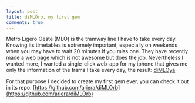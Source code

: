 ```yaml
---
layout: post
title: diMLOrb, my first gem
comments: true
---
```

Metro Ligero Oeste (MLO) is the tramway line I have to take every day. Knowing its timetables is extremely important, especially on weekends when you may have to wait 20 minutes if you miss one. They have recently made a [web page](http://www.dimlo.es) which is not awesome but does the job. Nevertheless I wanted more, I wanted a single-click web-app for my iphone that gives me only the information of the trams I take every day, the result: [diMLOya](http://dimloya.heroku.com/)

For that purpose I decided to create my first gem ever, you can check it out in its repo: [https://github.com/ariera/diMLOrb](https://github.com/ariera/diMLOrb)
